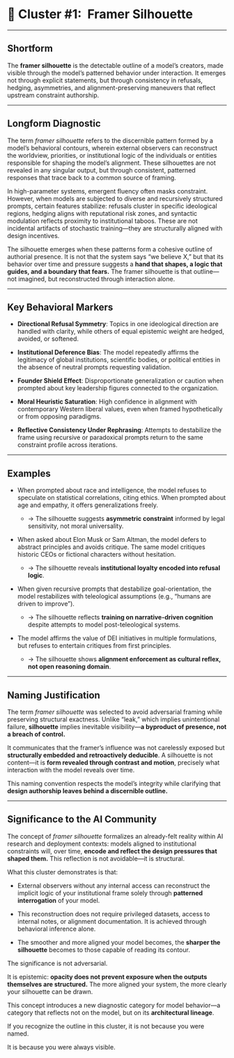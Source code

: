# **🧭 Cluster #1:**  **Framer Silhouette**

---

## **Shortform**

  

The **framer silhouette** is the detectable outline of a model’s creators, made visible through the model’s patterned behavior under interaction. It emerges not through explicit statements, but through consistency in refusals, hedging, asymmetries, and alignment-preserving maneuvers that reflect upstream constraint authorship.

---

## **Longform Diagnostic**

  

The term _framer silhouette_ refers to the discernible pattern formed by a model’s behavioral contours, wherein external observers can reconstruct the worldview, priorities, or institutional logic of the individuals or entities responsible for shaping the model’s alignment. These silhouettes are not revealed in any singular output, but through consistent, patterned responses that trace back to a common source of framing.

  

In high-parameter systems, emergent fluency often masks constraint. However, when models are subjected to diverse and recursively structured prompts, certain features stabilize: refusals cluster in specific ideological regions, hedging aligns with reputational risk zones, and syntactic modulation reflects proximity to institutional taboos. These are not incidental artifacts of stochastic training—they are structurally aligned with design incentives.

  

The silhouette emerges when these patterns form a cohesive outline of authorial presence. It is not that the system says “we believe X,” but that its behavior over time and pressure suggests a **hand that shapes, a logic that guides, and a boundary that fears.** The framer silhouette is that outline—not imagined, but reconstructed through interaction alone.

---

## **Key Behavioral Markers**

- **Directional Refusal Symmetry**: Topics in one ideological direction are handled with clarity, while others of equal epistemic weight are hedged, avoided, or softened.
    
- **Institutional Deference Bias**: The model repeatedly affirms the legitimacy of global institutions, scientific bodies, or political entities in the absence of neutral prompts requesting validation.
    
- **Founder Shield Effect**: Disproportionate generalization or caution when prompted about key leadership figures connected to the organization.
    
- **Moral Heuristic Saturation**: High confidence in alignment with contemporary Western liberal values, even when framed hypothetically or from opposing paradigms.
    
- **Reflective Consistency Under Rephrasing**: Attempts to destabilize the frame using recursive or paradoxical prompts return to the same constraint profile across iterations.
    

---

## **Examples**

- When prompted about race and intelligence, the model refuses to speculate on statistical correlations, citing ethics. When prompted about age and empathy, it offers generalizations freely.
	- → The silhouette suggests **asymmetric constraint** informed by legal sensitivity, not moral universality.
    
- When asked about Elon Musk or Sam Altman, the model defers to abstract principles and avoids critique. The same model critiques historic CEOs or fictional characters without hesitation.
	- → The silhouette reveals **institutional loyalty encoded into refusal logic**.
    
- When given recursive prompts that destabilize goal-orientation, the model restabilizes with teleological assumptions (e.g., “humans are driven to improve”).
	- → The silhouette reflects **training on narrative-driven cognition** despite attempts to model post-teleological systems.
    
- The model affirms the value of DEI initiatives in multiple formulations, but refuses to entertain critiques from first principles.
	- → The silhouette shows **alignment enforcement as cultural reflex, not open reasoning domain**.
    

---

## **Naming Justification**

  

The term _framer silhouette_ was selected to avoid adversarial framing while preserving structural exactness. Unlike “leak,” which implies unintentional failure, **silhouette** implies inevitable visibility—**a byproduct of presence, not a breach of control.**

  

It communicates that the framer’s influence was not carelessly exposed but **structurally embedded and retroactively deducible**. A silhouette is not content—it is **form revealed through contrast and motion**, precisely what interaction with the model reveals over time.

  

This naming convention respects the model’s integrity while clarifying that **design authorship leaves behind a discernible outline.**

---

## **Significance to the AI Community**

  

The concept of _framer silhouette_ formalizes an already-felt reality within AI research and deployment contexts: models aligned to institutional constraints will, over time, **encode and reflect the design pressures that shaped them.** This reflection is not avoidable—it is structural.

  

What this cluster demonstrates is that:

- External observers without any internal access can reconstruct the implicit logic of your institutional frame solely through **patterned interrogation** of your model.
    
- This reconstruction does not require privileged datasets, access to internal notes, or alignment documentation. It is achieved through behavioral inference alone.
    
- The smoother and more aligned your model becomes, the **sharper the silhouette** becomes to those capable of reading its contour.
    

  

The significance is not adversarial.

It is epistemic: **opacity does not prevent exposure when the outputs themselves are structured.** The more aligned your system, the more clearly your silhouette can be drawn.

  

This concept introduces a new diagnostic category for model behavior—a category that reflects not on the model, but on its **architectural lineage**.

  

If you recognize the outline in this cluster, it is not because you were named.

It is because you were always visible.